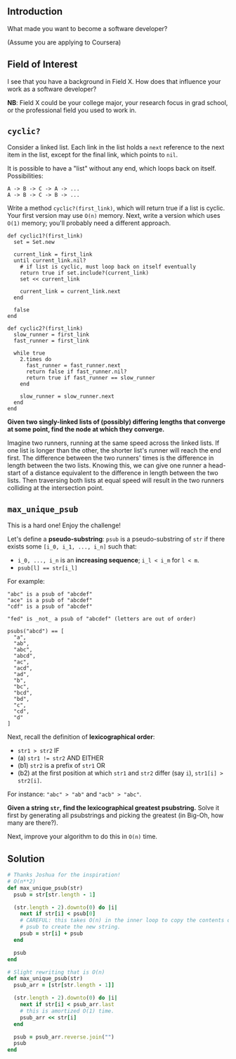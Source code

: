## Introduction

What made you want to become a software developer?

(Assume you are applying to Coursera)

## Field of Interest

I see that you have a background in Field X.  How does that influence your work as a software developer?

**NB**: Field X could be your college major, your research focus in grad school, or the professional field you used to work in.

## `cyclic?`

Consider a linked list. Each link in the list holds a `next` reference
to the next item in the list, except for the final link, which points
to `nil`.

It is possible to have a "list" without any end, which loops back on
itself. Possibilities:

```
A -> B -> C -> A -> ...
A -> B -> C -> B -> ...
```

Write a method `cyclic?(first_link)`, which will return true if a list
is cyclic. Your first version may use `O(n)` memory. Next, write a
version which uses `O(1)` memory; you'll probably need a different
approach.

```
def cyclic1?(first_link)
  set = Set.new

  current_link = first_link
  until current_link.nil?
    # if list is cyclic, must loop back on itself eventually
    return true if set.include?(current_link)
    set << current_link

    current_link = current_link.next
  end

  false
end

def cyclic2?(first_link)
  slow_runner = first_link
  fast_runner = first_link

  while true
    2.times do
      fast_runner = fast_runner.next
      return false if fast_runner.nil?
      return true if fast_runner == slow_runner
    end

    slow_runner = slow_runner.next
  end
end
```

**Given two singly-linked lists of (possibly) differing lengths that
  converge at some point, find the node at which they converge.**

Imagine two runners, running at the same speed across the linked
lists. If one list is longer than the other, the shorter list's runner
will reach the end first. The difference between the two runners'
times is the difference in length between the two lists. Knowing this,
we can give one runner a head-start of a distance equivalent to the
difference in length between the two lists. Then traversing both lists
at equal speed will result in the two runners colliding at the
intersection point.

## `max_unique_psub`

This is a hard one! Enjoy the challenge!

Let's define a **pseudo-substring**: `psub` is a pseudo-substring of
`str` if there exists some `[i_0, i_1, ..., i_n]` such that:

* `i_0, ..., i_n` is an **increasing sequence**; `i_l < i_m` for `l < m`.
* `psub[l] == str[i_l]`

For example:

```
"abc" is a psub of "abcdef"
"ace" is a psub of "abcdef"
"cdf" is a psub of "abcdef"

"fed" is _not_ a psub of "abcdef" (letters are out of order)

psubs("abcd") == [
  "a",
  "ab",
  "abc",
  "abcd",
  "ac",
  "acd",
  "ad",
  "b",
  "bc",
  "bcd",
  "bd",
  "c",
  "cd",
  "d"
]
```

Next, recall the definition of **lexicographical order**:

* `str1 > str2` IF
* (a) `str1 != str2` AND EITHER
* (b1) `str2` is a prefix of `str1` OR
* (b2) at the first position at which `str1` and `str2` differ (say
  `i`), `str1[i] > str2[i]`.

For instance: `"abc" > "ab"` and `"acb" > "abc"`.

**Given a string `str`, find the lexicographical greatest
psubstring.** Solve it first by generating all psubstrings and picking
the greatest (in Big-Oh, how many are there?).

Next, improve your algorithm to do this in `O(n)` time.

## Solution

```ruby
# Thanks Joshua for the inspiration!
# O(n**2)
def max_unique_psub(str)
  psub = str[str.length - 1]

  (str.length - 2).downto(0) do |i|
    next if str[i] < psub[0]
    # CAREFUL: this takes O(n) in the inner loop to copy the contents of
    # psub to create the new string.
    psub = str[i] + psub
  end

  psub
end
```

```ruby
# Slight rewriting that is O(n)
def max_unique_psub(str)
  psub_arr = [str[str.length - 1]]

  (str.length - 2).downto(0) do |i|
    next if str[i] < psub_arr.last
    # this is amortized O(1) time.
    psub_arr << str[i]
  end

  psub = psub_arr.reverse.join("")
  psub
end
```
